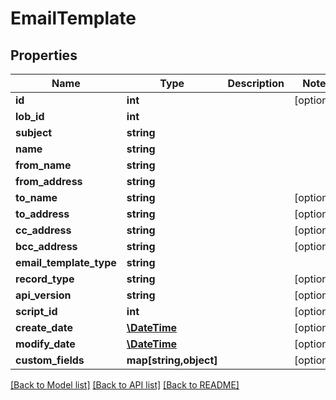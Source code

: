 # EmailTemplate

## Properties
Name | Type | Description | Notes
------------ | ------------- | ------------- | -------------
**id** | **int** |  | [optional] 
**lob_id** | **int** |  | 
**subject** | **string** |  | 
**name** | **string** |  | 
**from_name** | **string** |  | 
**from_address** | **string** |  | 
**to_name** | **string** |  | [optional] 
**to_address** | **string** |  | [optional] 
**cc_address** | **string** |  | [optional] 
**bcc_address** | **string** |  | [optional] 
**email_template_type** | **string** |  | 
**record_type** | **string** |  | [optional] 
**api_version** | **string** |  | [optional] 
**script_id** | **int** |  | [optional] 
**create_date** | [**\DateTime**](\DateTime.md) |  | [optional] 
**modify_date** | [**\DateTime**](\DateTime.md) |  | [optional] 
**custom_fields** | **map[string,object]** |  | [optional] 

[[Back to Model list]](../README.md#documentation-for-models) [[Back to API list]](../README.md#documentation-for-api-endpoints) [[Back to README]](../README.md)


